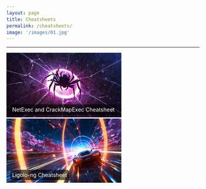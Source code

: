 ```yaml
---
layout: page
title: Cheatsheets
permalink: /cheatsheets/
image: '/images/01.jpg'
---
```


<hr>

<div style="position: relative; display: inline-block; margin-right: 20px;">
    <a href="/NetExec-and-CrackMapExec-Cheatsheet">
        <img src="/images/20.jpg" alt="NetExec and CrackMapExec Cheatsheet" style="width: 300px; height: auto;">
        <div style="position: absolute; bottom: 10px; left: 10px; color: white; background-color: rgba(0, 0, 0, 0.6); padding: 5px; border-radius: 5px;">
            NetExec and CrackMapExec Cheatsheet
        </div>
    </a>
</div>

<div style="position: relative; display: inline-block;">
    <a href="/Ligolo-ng-Cheatsheet">
        <img src="/images/21.jpg" alt="Ligolo-ng Cheatsheet" style="width: 300px; height: auto;">
        <div style="position: absolute; bottom: 10px; left: 10px; color: white; background-color: rgba(0, 0, 0, 0.6); padding: 5px; border-radius: 5px;">
            Ligolo-ng Cheatsheet
        </div>
    </a>
</div>